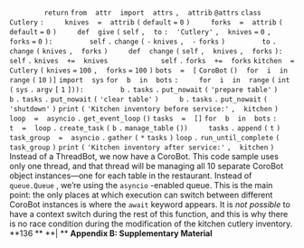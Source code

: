 `        ` `return` `from` ` ` `attr` ` ` `import` ` ` `attrs` `,` ` ` `attrib` `@attrs` `class` ` ` `Cutlery` `:` `    ` `knives` ` ` `=` ` ` `attrib` `(` `default` `=` `0` `)` `    ` `forks` ` ` `=` ` ` `attrib` `(` `default` `=` `0` `)` `    ` `def` ` ` `give` `(` `self` `,` ` ` `to` `:` ` ` `'Cutlery'` `,` ` ` `knives` `=` `0` `,` ` ` `forks` `=` `0` `):` `        ` `self` `.` `change` `(` `-` `knives` `,` ` ` `-` `forks` `)` `        ` `to` `.` `change` `(` `knives` `,` ` ` `forks` `)` `    ` `def` ` ` `change` `(` `self` `,` ` ` `knives` `,` ` ` `forks` `):` `            ` `self` `.` `knives` ` ` `+=` ` ` `knives` `            ` `self` `.` `forks` ` ` `+=` ` ` `forks` `kitchen` ` ` `=` ` ` `Cutlery` `(` `knives` `=` `100` `,` ` ` `forks` `=` `100` `)` `bots` ` ` `=` ` ` `[` `CoroBot` `()` ` ` `for` ` ` `i` ` ` `in` ` ` `range` `(` `10` `)]` `import` ` ` `sys` `for` ` ` `b` ` ` `in` ` ` `bots` `:` `    ` `for` ` ` `i` ` ` `in` ` ` `range` `(` `int` `(` `sys` `.` `argv` `[` `1` `])):` `        ` `b` `.` `tasks` `.` `put_nowait` `(` `'prepare table'` `)` `        ` `b` `.` `tasks` `.` `put_nowait` `(` `'clear table'` `)` `    ` `b` `.` `tasks` `.` `put_nowait` `(` `'shutdown'` `)` `print` `(` `'Kitchen inventory before service:'` `,` ` ` `kitchen` `)` `loop` ` ` `=` ` ` `asyncio` `.` `get_event_loop` `()` `tasks` ` ` `=` ` ` `[]` `for` ` ` `b` ` ` `in` ` ` `bots` `:` `    ` `t` ` ` `=` ` ` `loop` `.` `create_task` `(` `b` `.` `manage_table` `())` `    ` `tasks` `.` `append` `(` `t` `)` `task_group` ` ` `=` ` ` `asyncio` `.` `gather` `(` `*` `tasks` `)` `loop` `.` `run_until_complete` `(` `task_group` `)` `print` `(` `'Kitchen inventory after service:'` `,` ` ` `kitchen` `)` Instead of a ThreadBot, we now have a CoroBot. This code sample uses only one thread, and that thread will be managing all 10 separate CoroBot object instances—one for each table in the restaurant. Instead of  `queue.Queue` , we’re using the  `asyncio` -enabled queue. This is the main point: the only places at which execution can switch between different CoroBot instances is where the  `await`  keyword appears. It is  *not possible* to have a context switch during the rest of this function, and this is why there is no race condition during the modification of the kitchen cutlery inventory. **136 ** **| ** **Appendix B: Supplementary Material**